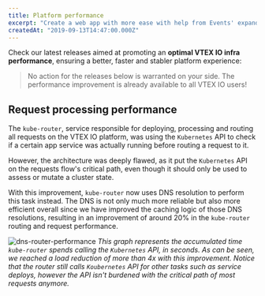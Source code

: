 ```yaml
---
title: Platform performance
excerpt: "Create a web app with more ease with help from Events' expanding functionalities."
createdAt: "2019-09-13T14:47:00.000Z"
---
```


Check our latest releases aimed at promoting an  **optimal VTEX IO infra performance**, ensuring a better, faster and stabler platform experience:

> No action for the releases below is warranted on your side. The performance improvement is already available to all VTEX IO users!

## Request processing performance

The `kube-router`, service responsible for deploying, processing and routing all requests on the VTEX IO platform, was using the `Kubernetes` API to check if a certain app service was actually running before routing a request to it. 

However, the architecture was deeply flawed, as it put the `Kubernetes` API on the requests flow's critical path, even though it should only be used to assess or mutate a cluster state.

With this improvement, `kube-router` now uses DNS resolution to perform this task instead. The DNS is not only much more reliable but also more efficient overall since we have improved the caching logic of those DNS resolutions, resulting in an improvement of around 20% in the `kube-router` routing and request performance.


![dns-router-performance](https://user-images.githubusercontent.com/52087100/64883388-a1f04680-d635-11e9-863d-dde265608c8e.png)
*This graph represents the accumulated time `kube-router` spends calling the `Kubernetes` API, in seconds. As can be seen, we reached a load reduction of more than 4x with this improvement. Notice that the router still calls `Koubernetes` API for other tasks such as service deploys, however the API isn't burdened with the critical path of most requests anymore.*
